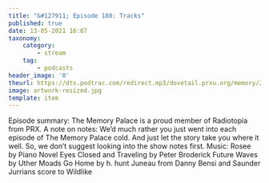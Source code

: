 ```yaml
---
title: "&#127911; Episode 180: Tracks"
published: true
date: 13-05-2021 16:07
taxonomy:
    category:
        - stream
    tag:
        - podcasts
header_image: '0'
theurl: https://dts.podtrac.com/redirect.mp3/dovetail.prxu.org/memory/2636fe76-c91b-482e-9f37-227af9bbbdc4/thememorypalace.mp3
image: artwork-resized.jpg
template: item
--- 
```

Episode summary: The Memory Palace is a proud member of Radiotopia from PRX. A note on notes: We’d much rather you just went into each episode of The Memory Palace cold. And just let the story take you where it well. So, we don’t suggest looking into the show notes first. Music: Rosee by Piano Novel Eyes Closed and Traveling by Peter Broderick Future Waves by Uther Moads Go Home by h. hunt Juneau from Danny Bensi and Saunder Jurrians score to Wildlike
